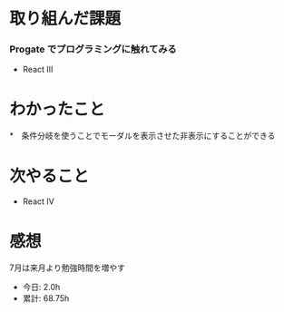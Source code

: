 # 取り組んだ課題
### Progate でプログラミングに触れてみる
* React Ⅲ
# わかったこと
*　条件分岐を使うことでモーダルを表示させた非表示にすることができる
# 次やること
* React Ⅳ
# 感想
7月は来月より勉強時間を増やす
* 今日: 2.0h
* 累計: 68.75h
